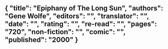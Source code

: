 {
 "title": "Epiphany of The Long Sun",
 "authors": "Gene Wolfe",
 "editors": "",
 "translator": "",
 "date": "",
 "rating": "",
 "re-read": "",
 "pages": "720",
 "non-fiction": "",
 "comic": "",
 "published": "2000"
}
---

